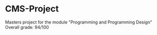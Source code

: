 # CMS-Project
Masters project for the module "Programming and Programming Design"
Overall grade: 94/100
